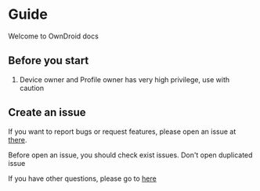 # Guide

Welcome to OwnDroid docs

## Before you start

1. Device owner and Profile owner has very high privilege, use with caution

## Create an issue

If you want to report bugs or request features, please open an issue at [there](https://github.com/BinTianqi/OwnDroid/issues).

Before open an issue, you should check exist issues. Don't open duplicated issue

If you have other questions, please go to [here](FAQ#Get-support)
